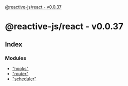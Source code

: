 [@reactive-js/react - v0.0.37](README.md)

# @reactive-js/react - v0.0.37

## Index

### Modules

* ["hooks"](modules/_hooks_.md)
* ["router"](modules/_router_.md)
* ["scheduler"](modules/_scheduler_.md)
